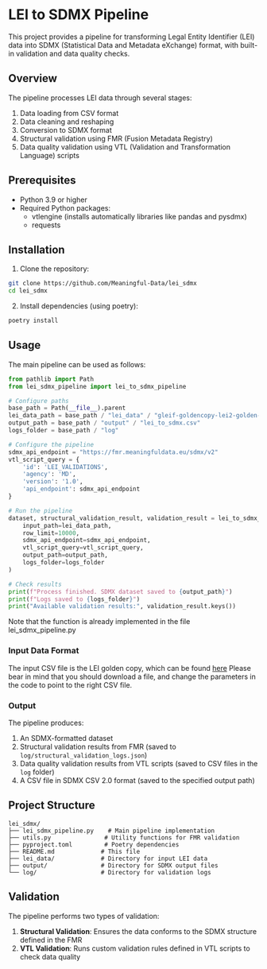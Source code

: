 # LEI to SDMX Pipeline

This project provides a pipeline for transforming Legal Entity Identifier (LEI) data into SDMX (Statistical Data and Metadata eXchange) format, with built-in validation and data quality checks.

## Overview

The pipeline processes LEI data through several stages:
1. Data loading from CSV format
2. Data cleaning and reshaping
3. Conversion to SDMX format
4. Structural validation using FMR (Fusion Metadata Registry)
5. Data quality validation using VTL (Validation and Transformation Language) scripts

## Prerequisites

- Python 3.9 or higher
- Required Python packages:
  - vtlengine (installs automatically libraries like pandas and pysdmx)
  - requests

## Installation

1. Clone the repository:
```bash
git clone https://github.com/Meaningful-Data/lei_sdmx
cd lei_sdmx
```

2. Install dependencies (using poetry):
```bash
poetry install
```

## Usage

The main pipeline can be used as follows:

```python
from pathlib import Path
from lei_sdmx_pipeline import lei_to_sdmx_pipeline

# Configure paths
base_path = Path(__file__).parent
lei_data_path = base_path / "lei_data" / "gleif-goldencopy-lei2-golden-copy.csv"
output_path = base_path / "output" / "lei_to_sdmx.csv"
logs_folder = base_path / "log"

# Configure the pipeline
sdmx_api_endpoint = "https://fmr.meaningfuldata.eu/sdmx/v2"
vtl_script_query = {
    'id': 'LEI_VALIDATIONS',
    'agency': 'MD',
    'version': '1.0',
    'api_endpoint': sdmx_api_endpoint
}

# Run the pipeline
dataset, structural_validation_result, validation_result = lei_to_sdmx_pipeline(
    input_path=lei_data_path,
    row_limit=10000,
    sdmx_api_endpoint=sdmx_api_endpoint,
    vtl_script_query=vtl_script_query,
    output_path=output_path,
    logs_folder=logs_folder
)

# Check results
print(f"Process finished. SDMX dataset saved to {output_path}")
print(f"Logs saved to {logs_folder}")
print("Available validation results:", validation_result.keys())
```

Note that the function is already implemented in the file lei_sdmx_pipeline.py

### Input Data Format

The input CSV file is the LEI golden copy, which can be found [here](https://www.gleif.org/en/lei-data/gleif-golden-copy/download-the-golden-copy#/)
Please bear in mind that you should download a file, and change the parameters in the code to point to the right CSV file.

### Output

The pipeline produces:
1. An SDMX-formatted dataset
2. Structural validation results from FMR (saved to `log/structural_validation_logs.json`)
3. Data quality validation results from VTL scripts (saved to CSV files in the `log` folder)
4. A CSV file in SDMX CSV 2.0 format (saved to the specified output path)

## Project Structure

```
lei_sdmx/
├── lei_sdmx_pipeline.py    # Main pipeline implementation
├── utils.py               # Utility functions for FMR validation
├── pyproject.toml         # Poetry dependencies
├── README.md             # This file
├── lei_data/             # Directory for input LEI data
├── output/               # Directory for SDMX output files
└── log/                  # Directory for validation logs
```

## Validation

The pipeline performs two types of validation:

1. **Structural Validation**: Ensures the data conforms to the SDMX structure defined in the FMR
2. **VTL Validation**: Runs custom validation rules defined in VTL scripts to check data quality
